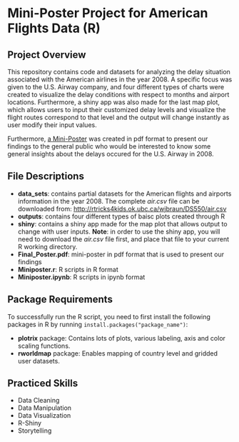 # Mini-Poster Project for American Flights Data (R)

## Project Overview
This repository contains code  and datasets for analyzing the delay situation associated with the American airlines in the year 2008. A specific focus was given to the U.S. Airway company, and four different types of charts were created to visualize the delay conditions with respect to months and airport locations. Furthermore, a shiny app was also made for the last map plot, which allows users to input their customized delay levels and visualize the flight routes correspond to that level and the output will change instantly as user modify their input values.

Furthermore, [a Mini-Poster](https://github.com/qyzqyz1/Data-Science-Portfolio/blob/master/R%20Projects/R%20-%20Data%20Analysis%20and%20Visualization/Mini-poster%20Project%20-%20Air%20Flights%20Data/Final_Poster.pdf) was created in pdf format to present our findings to the general public who would be interested to know some general insights about the delays occured for the U.S. Airway in 2008.

## File Descriptions
- **data_sets**: contains partial datasets for the American flights and airports information in the year 2008. The complete *air.csv* file can be downloaded from: http://rtricks4kids.ok.ubc.ca/wjbraun/DS550/air.csv
- **outputs**: contains four different types of baisc plots created through R
- **shiny**: contains a shiny app made for the map plot that allows output to change with user inputs. **Note**: in order to use the shiny app, you will need to download the *air.csv* file first, and place that file to your current R working directory.
- **Final_Poster.pdf**: mini-poster in pdf format that is used to present our findings
- **Miniposter.r**: R scripts in R format
- **Miniposter.ipynb**: R scripts in ipynb format

## Package Requirements
To successfully run the R script, you need to first install the following packages in R by running `install.packages("package_name")`:
- **plotrix** package: Contains lots of plots, various labeling, axis and color scaling functions.
- **rworldmap** package: Enables mapping of country level and gridded user datasets.

## Practiced Skills
- Data Cleaning
- Data Manipulation
- Data Visualization
- R-Shiny
- Storytelling
